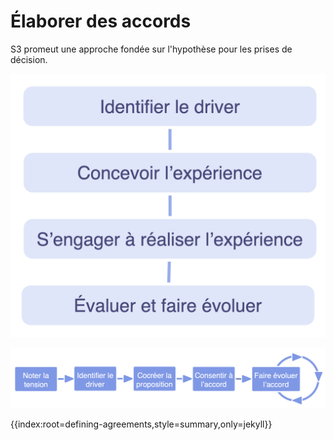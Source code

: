 # Élaborer des accords

S3 promeut une approche fondée sur l'hypothèse pour les prises de décision.

![Tout accord ou décision peut être considéré comme une expérimentation.](img/evolution/experiments.png)

![Le cycle de vie d'un accord](img/evolution/agreement-lifecycle-long.png)

{{index:root=defining-agreements,style=summary,only=jekyll}}